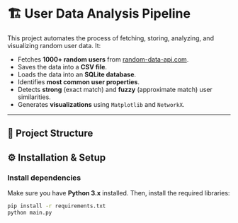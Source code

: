 # 🏗️ User Data Analysis Pipeline

This project automates the process of fetching, storing, analyzing, and visualizing random user data. It:
- Fetches **1000+ random users** from [random-data-api.com](https://random-data-api.com/documentation).
- Saves the data into a **CSV file**.
- Loads the data into an **SQLite database**.
- Identifies **most common user properties**.
- Detects **strong** (exact match) and **fuzzy** (approximate match) user similarities.
- Generates **visualizations** using `Matplotlib` and `NetworkX`.

---

## 📂 Project Structure
## ⚙️ Installation & Setup

### Install dependencies
Make sure you have **Python 3.x** installed. Then, install the required libraries:

```sh
pip install -r requirements.txt
python main.py
```
